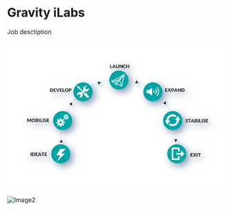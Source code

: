 # Gravity iLabs

Job desctiption

![image](images/Innovation-Framework-Image.png)

![Image2](http://www.gravityconsulting.com.au/wp-content/uploads/2014/08/Frameworks_Image_Transparent.png)
